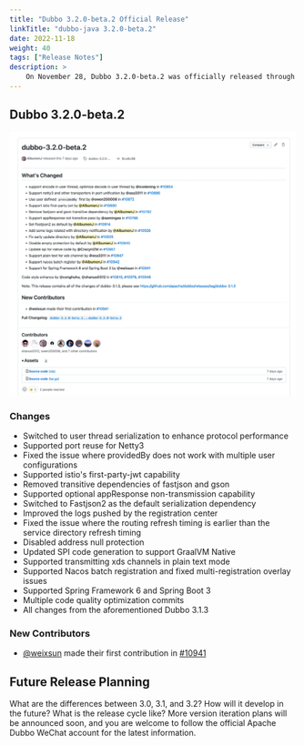 ```yaml
---
title: "Dubbo 3.2.0-beta.2 Official Release"
linkTitle: "dubbo-java 3.2.0-beta.2"
date: 2022-11-18
weight: 40
tags: ["Release Notes"]
description: >
    On November 28, Dubbo 3.2.0-beta.2 was officially released through voting. This article will introduce an overview of the changes in this release.
---
```


## Dubbo 3.2.0-beta.2
![image.png](/imgs/blog/release/3-2-0-beta-2.png)
### Changes

- Switched to user thread serialization to enhance protocol performance
- Supported port reuse for Netty3
- Fixed the issue where providedBy does not work with multiple user configurations
- Supported istio's first-party-jwt capability
- Removed transitive dependencies of fastjson and gson
- Supported optional appResponse non-transmission capability
- Switched to Fastjson2 as the default serialization dependency
- Improved the logs pushed by the registration center
- Fixed the issue where the routing refresh timing is earlier than the service directory refresh timing
- Disabled address null protection
- Updated SPI code generation to support GraalVM Native
- Supported transmitting xds channels in plain text mode
- Supported Nacos batch registration and fixed multi-registration overlay issues
- Supported Spring Framework 6 and Spring Boot 3
- Multiple code quality optimization commits
- All changes from the aforementioned Dubbo 3.1.3

### New Contributors

- [@weixsun](https://github.com/weixsun) made their first contribution in [#10941](https://github.com/apache/dubbo/pull/10941)

## Future Release Planning

What are the differences between 3.0, 3.1, and 3.2? How will it develop in the future? What is the release cycle like? More version iteration plans will be announced soon, and you are welcome to follow the official Apache Dubbo WeChat account for the latest information.


